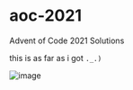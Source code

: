 # aoc-2021
Advent of Code 2021 Solutions

this is as far as i got `._.)`

![image](https://user-images.githubusercontent.com/47650058/174912097-e4e16b1c-a508-4d3d-8540-325e313bdcf9.png)

